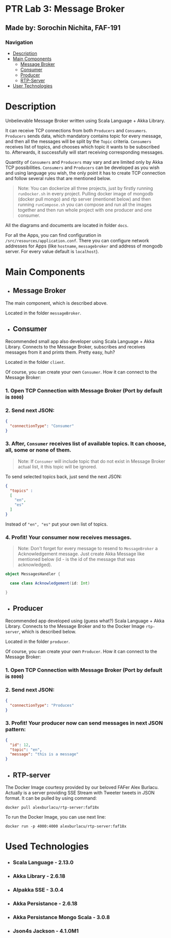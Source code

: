 # PTR Lab 3: Message Broker

## Made by: Sorochin Nichita, FAF-191

### Navigation

- [Description](#description)
- [Main Components](#main-components)
  - [Message Broker](#message-broker)
  - [Consumer](#consumer)
  - [Producer](#producer)
  - [RTP-Server](#rtp-server)
- [User Technologies](#used-technologies)

# Description

Unbelievable Message Broker written using Scala Language + Akka Library.

It can receive TCP connections from both `Producers` and `Consumers`.
`Producers` sends data, which mandatory contains topic for every message, and 
then all the messages will be split by the `Topic` criteria.
`Consumers` receives list of topics, and chooses which topic it wants to be subscribed to. 
Afterwards, it successfully will start receiving corresponding messages.

Quantity of `Consumers` and `Producers` may vary and are limited only by Akka TCP 
possibilities. `Consumers` and `Producers` can be developed as you wish 
and using language you wish, the only point it has to create TCP connection and follow
several rules that are mentioned below.

> Note: You can dockerize all three projects, just by firstly running `runDocker.sh` in every project. Pulling docker image of mongodb 
(docker pull mongo) and rtp server (mentionet below) and then running `runCompose.sh` you can compose and run all the images together and then run whole project
with one producer and one consumer.

All the diagrams and documents are located in folder `docs`.

For all the Apps, you can find configuration in `/src/resources/application.conf`. 
There you can configure network addresses for Apps (like `hostname`, `messagebroker` and address of mongodb server.
For every value default is `localhost`).

# Main Components

- ## Message Broker

The main component, which is described above. 

Located in the folder `messageBroker`.

- ## Consumer

Recommended small app also developer using Scala Language + Akka Library. Connects to
the Message Broker, subscribes and receives messages from it and prints them. Pretty
easy, huh?

Located in the folder `client`.

Of course, you can create your own `Consumer`. How it can connect to the Message Broker:
### 1. Open TCP Connection with Message Broker (Port by default is `8000`)
### 2. Send next JSON:
```json
{
  "connectionType": "Consumer"
}
```
### 3. After, `Consumer` receives list of available topics. It can choose, all, some or none of them.
> Note: If `Consumer` will include topic that do not exist in Message Broker actual list, it
this topic will be ignored.

To send selected topics back, just send the next JSON:
```json
{
  "topics" : 
  [
    "en",
    "es"
  ]
}
```

Instead of `"en", "es"` put your own list of topics.

### 4.  Profit! Your consumer now receives messages.

> Note: Don't forget for every message to resend to `MessageBroker` a Acknowledgement message. Just 
create Akka Message like mentioned below (id - is the id of the message that was acknowledged).

```scala
object MessagesHandler {

  case class Acknowledgement(id: Int)

}
```

- ## Producer

Recommended app developed using (guess what?) Scala Language + Akka Library. Connects to
the Message Broker and to the Docker Image `rtp-server`, which is described below.

Located in the folder `producer`.

Of course, you can create your own `Producer`. How it can connect to the Message Broker:
### 1. Open TCP Connection with Message Broker (Port by default is `8000`)
### 2. Send next JSON:
```json
{
  "connectionType": "Produces"
}
```

### 3. Profit! Your producer now can send messages in next JSON pattern:
```json
{
  "id": 12,
  "topic": "en",
  "message": "this is a message"
}
```

- ## RTP-server

The Docker Image courtesy provided by our beloved FAFer Alex Burlacu. Actually 
is a server providing SSE Stream with Tweeter tweets in JSON format. It can be pulled by 
using command:
```shell
docker pull alexburlacu/rtp-server:faf18x
```
To run the Docker Image, you can use next line:
```shell
docker run -p 4000:4000 alexburlacu/rtp-server:faf18x
```

# Used Technologies 

- ### Scala Language - 2.13.0

- ### Akka Library - 2.6.18

- ### Alpakka SSE - 3.0.4

- ### Akka Persistance - 2.6.18

- ### Akka Persistance Mongo Scala - 3.0.8

- ### Json4s Jackson - 4.1.0M1